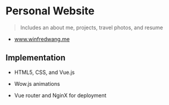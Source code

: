 # Personal Website

> Includes an about me, projects, travel photos, and resume 

- www.winfredwang.me

## Implementation

- HTML5, CSS, and Vue.js

- Wow.js animations

- Vue router and NginX for deployment
